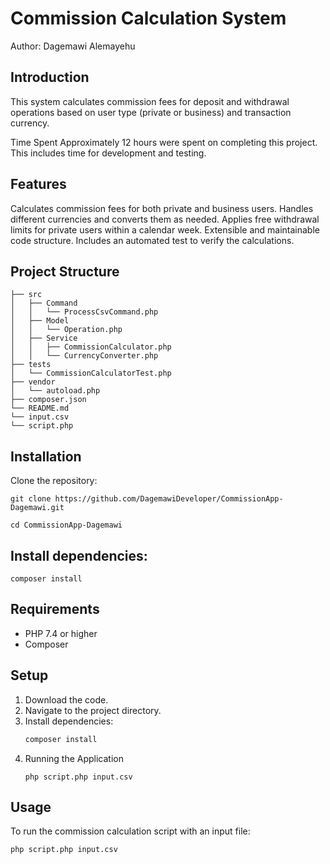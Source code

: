 # Commission Calculation System

Author: Dagemawi Alemayehu

## Introduction

This system calculates commission fees for deposit and withdrawal operations based on user type (private or business) and transaction currency.

Time Spent
Approximately 12 hours were spent on completing this project. This includes time for development and testing. 

## Features
Calculates commission fees for both private and business users.
Handles different currencies and converts them as needed.
Applies free withdrawal limits for private users within a calendar week.
Extensible and maintainable code structure.
Includes an automated test to verify the calculations.

## Project Structure
```
├── src
│   ├── Command
│   │   └── ProcessCsvCommand.php
│   ├── Model
│   │   └── Operation.php
│   ├── Service
│   │   ├── CommissionCalculator.php
│   │   └── CurrencyConverter.php
├── tests
│   └── CommissionCalculatorTest.php
├── vendor
│   └── autoload.php
├── composer.json
└── README.md
└── input.csv
└── script.php
```
## Installation
Clone the repository:

``` git clone https://github.com/DagemawiDeveloper/CommissionApp-Dagemawi.git ```

``` cd CommissionApp-Dagemawi ```

## Install dependencies:

``` composer install ```

## Requirements

- PHP 7.4 or higher
- Composer

## Setup

1. Download the code.
2. Navigate to the project directory.
3. Install dependencies:
   ```bash
   composer install
   ```
4. Running the Application
   ```
   php script.php input.csv
   ```

## Usage

To run the commission calculation script with an input file:

```bash
php script.php input.csv
```
